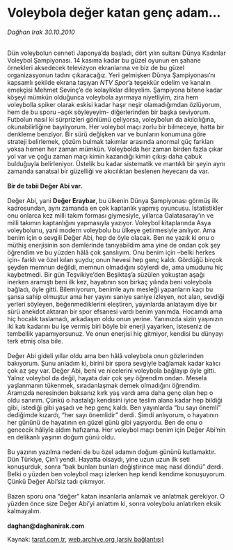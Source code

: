 # Voleybola değer katan genç adam...

*Dağhan Irak 30.10.2010*

<div class="yazi"><br/>Dün voleybolun cenneti Japonya’da başladı, dört yılın sultanı Dünya Kadınlar Voleybol Şampiyonası. 14 kasıma kadar bu güzel oyunun en şahane örnekleri aksedecek televizyon ekranlarına ve biz de bu güzel organizasyonun tadını çıkaracağız. Yeri gelmişken Dünya Şampiyonası’nı kapsamlı şekilde ekrana taşıyan <i>NTV Spor</i>’a teşekkür edelim ve kanalın emekçisi Mehmet Sevinç’e de kolaylıklar dileyelim. Şampiyona bitene kadar köşeyi mümkün olduğunca voleybola ayırmaya niyetliyim, zira hem voleybolla spiker olarak eskisi kadar haşır neşir olamadığımdan özlüyorum, hem de bu sporu –açık söyleyeyim- diğerlerinden bir başka seviyorum. Futbolun nasıl ki sürprizleri gönlümü çeliyorsa, voleybolun da akılcılığına, okunabilirliğine bayılıyorum. Her voleybol maçı zorlu bir bilmeceye, hatta bir denkleme benziyor. Bir sürü değişken var ve bunların konumuna göre strateji belirlemek, çözüm bulmak takımlar arasında anormal güç farkları yoksa hemen her zaman mümkün. Voleybolda her zaman birden fazla çıkar yol var ve çoğu zaman maçı kimin kazandığı kimin çıkışı daha çabuk bulduğuyla belirleniyor. Üstelik bu kadar sistematik ve mantıklı bir şeyin aynı zamanda sanatsal bir güzelliği ve akıcılıktan beslenen heyecanı da var. <b><br/><br/>Bir de tabii Değer Abi var.</b> <br/><br/>Değer Abi, yani <b>Değer Eraybar</b>, bu ülkenin Dünya Şampiyonası görmüş ilk kadrosundan, aynı zamanda en çok kaptanlık yapmış oyuncusu. İstatistikler onu onlarca kez milli takım forması giymesiyle, yıllarca Galatasaray’ın ve milli takımın kaptanlığını yapmasıyla yazıyor. Voleybol kitaplarında Asya voleybolunu, yani modern voleybolu bu ülkeye getirmesiyle anılıyor. Ama benim için o sevgili Değer Abi, hep de öyle olacak. Ben ne yazık ki onu o müthiş enerjisinin son demlerinde tanıyabildim ama yine de ondan çok şey öğrendim ve bu yüzden hâlâ çok şanslıyım. Onu benim için –belki herkes için- farklı ve özel kılan şuydu; onun hevesi hep genç kaldı. Gördüğü birçok şeyden memnun değildi, memnun olmadığını söylerdi de, ama umudunu hiç kaybetmedi. Bir gün Teşvikiye’den Beşiktaş’a süzülen yokuştan aşağı inerken aramıştı beni ilk kez, hayatının son birkaç yılında beni voleybola bağladı, öyle gitti. Bilemiyorum, benimle aynı mesleği yapanların kaçı bu şansa sahip olmuştur ama her yayını saniye saniye izleyen, not alan, sevdiği yerleri söyleyen, beğenmediklerini eleştiren, yayınlarda anlatayım diye bir sürü anekdot aktaran bir spor efsanesi vardı benim yanımda. Hocamdı ama hiç hocalık taslamadı, arkadaşım oldu onun yerine. Yanınızda sizin yaşınızın iki katı kadarını bu işe vermiş biri böyle bir enerji yayarken, isteseniz de tembellik yapamıyorsunuz. Ve onun enerjisi hiç gitmiyor, kendisi bu dünyayı terk etmiş olsa bile. <br/><br/>Değer Abi gideli yıllar oldu ama ben hâlâ voleybola onun gözlerinden bakıyorum. Şunu anladım ki, birini bir spora sevgiyle bağlamak kadar kalıcı çok az şey var. Değer Abi, beni ve nicelerini voleybola bağlayıp öyle gitti. Yalnız voleybol da değil, hayata dair çok şey öğrendim ondan. Mesela yaşlanmanın tükenmek, sıradanlaşmak demek olmadığını öğrendim. Aramızda neresinden baksanız kırk yaş vardı ama daha genç olan hep o oldu sanırım. Çünkü o hastalığı kendisini iyice teslim alana kadar hep bildiği gibi, istediği gibi yaşadı ve hep genç kaldı. Ben yayınlarda “bu sayı önemli” dediğimde kızardı, “her sayı önemlidir” derdi. Şimdi anlıyorum, o hayatının her gününü de hayatının en güzel günü gibi yaşıyordu. Ben de onu o gencecik hâliyle aldım hafızama. Her voleybol maçı benim için Değer Abi’nin en delikanlı yaşının doğum günü oldu. <br/><br/>Bu yazının yazılma nedeni de bu özel adamın doğum gününü kutlamaktır. Dün Türkiye, Çin’i yendi. Hayatta olsaydı, yine uzun uzun ilk seti konuşurduk, sonra “bak bunları bunları değiştirince maç nasıl döndü” derdi. Belki o yüzden ben voleybol maçı izlerken hep kendi kendime konuşuyorum. Çünkü Değer Abi’siz tadı çıkmıyor. <br/><br/>Bazen sporu ona “değer” katan insanlarla anlamak ve anlatmak gerekiyor. O yüzden önce size Değer Abi’yi anlattım ki, sonra voleybolu anlatırken eksik kalmayalım.<b><br/><br/>daghan@daghanirak.com</b></div>

Kaynak: [taraf.com.tr](m), [web.archive.org (arşiv bağlantısı)](http://web.archive.org/web/20101125042140/http://taraf.com.tr:80/daghan-irak/makale-voleybola-deger-katan-genc-adam-2.htm)
